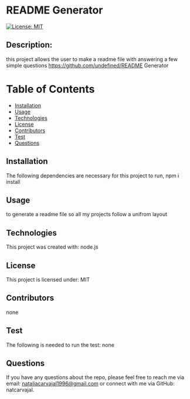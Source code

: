 # README Generator

  [![License: MIT](https://img.shields.io/badge/License-MIT-yellow.svg)](https://opensource.org/licenses/MIT)

## Description:

this project allows the user to make a readme file with answering a few simple questions
https://github.com/undefined/README Generator

# Table of Contents
* [Installation](#installation)
* [Usage](#usage)
* [Technologies](#technologies)
* [License](#license)
* [Contributors](#contributor)
* [Test](#test)
* [Questions](#questions)

## Installation

The following dependencies are necessary for this project to run,
npm i install

## Usage

to generate a readme file so  all my projects follow a unifrom layout

## Technologies 

This project was created with:
node.js 

## License

This project is licensed under:
MIT

## Contributors

none

## Test

The following is needed to run the test:
none

## Questions

If you have any questions about the repo, please feel free to reach me via email: nataliacarvajal1996@gmail.com or connect with me via GitHub: natcarvajal.
